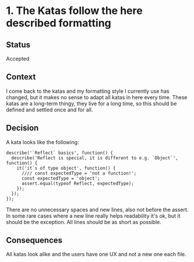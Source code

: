 # 1. The Katas follow the here described formatting

## Status

Accepted

## Context

I come back to the katas and my formatting style I currently use has
changed, but it makes no sense to adapt all katas in here every time.
These katas are a long-term thingy, they live for a long time, so this
should be defined and settled once and for all.

## Decision

A kata looks like the following:

```
describe('`Reflect` basics', function() {
  describe('Reflect is special, it is different to e.g. `Object`', function() {
    it('it`s of type object', function() {
      //// const expectedType = 'not a function!';
      const expectedType = 'object';
      assert.equal(typeof Reflect, expectedType);
    });
  });
});
```

There are no unnecessary spaces and new lines, also not before the assert.
In some rare cases where a new line really helps readability it's ok, but it should
be the exception.
All lines should be as short as possible.

## Consequences

All katas look alike and the users have one UX and not a new one each file.
